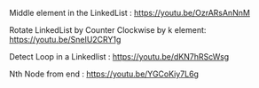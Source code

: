 
Middle element in the LinkedList : https://youtu.be/OzrARsAnNnM

Rotate LinkedList by Counter Clockwise by k element: https://youtu.be/SneIU2CRY1g

Detect Loop in a Linkedlist : https://youtu.be/dKN7hRScWsg 

Nth Node from end : https://youtu.be/YGCoKiy7L6g
